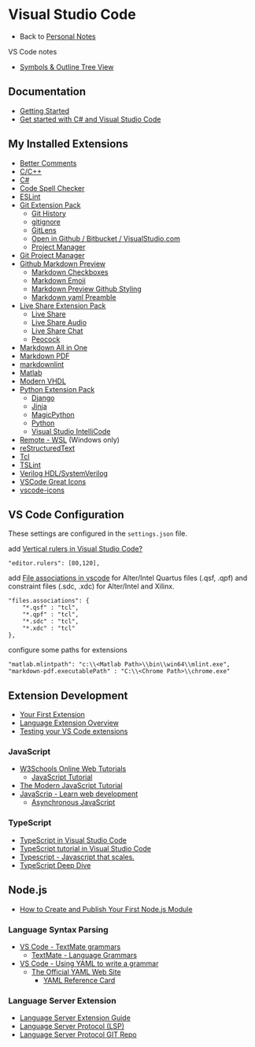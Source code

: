 # Visual Studio Code

- Back to [Personal Notes](../README.md)

VS Code notes

- [Symbols & Outline Tree View](outline.md)

## Documentation

- [Getting Started](https://code.visualstudio.com/docs)
- [Get started with C# and Visual Studio Code](https://docs.microsoft.com/en-us/dotnet/core/tutorials/with-visual-studio-code)

## My Installed Extensions

- [Better Comments](https://marketplace.visualstudio.com/items?itemName=aaron-bond.better-comments)
- [C/C++](https://marketplace.visualstudio.com/items?itemName=ms-vscode.cpptools)
- [C#](https://marketplace.visualstudio.com/items?itemName=ms-vscode.csharp)
- [Code Spell Checker](https://marketplace.visualstudio.com/items?itemName=streetsidesoftware.code-spell-checker)
- [ESLint](https://marketplace.visualstudio.com/items?itemName=dbaeumer.vscode-eslint)
- [Git Extension Pack](https://marketplace.visualstudio.com/items?itemName=donjayamanne.git-extension-pack)
  - [Git History](https://marketplace.visualstudio.com/items?itemName=donjayamanne.githistory)
  - [gitignore](https://marketplace.visualstudio.com/items?itemName=codezombiech.gitignore)
  - [GitLens](https://marketplace.visualstudio.com/items?itemName=eamodio.gitlens)
  - [Open in Github / Bitbucket / VisualStudio.com](https://marketplace.visualstudio.com/items?itemName=ziyasal.vscode-open-in-github)
  - [Project Manager](https://marketplace.visualstudio.com/items?itemName=alefragnani.project-manager)
- [Git Project Manager](https://marketplace.visualstudio.com/items?itemName=felipecaputo.git-project-manager)
- [Github Markdown Preview](https://marketplace.visualstudio.com/items?itemName=bierner.github-markdown-preview)
  - [Markdown Checkboxes](https://marketplace.visualstudio.com/items?itemName=bierner.markdown-checkbox)
  - [Markdown Emoji](https://marketplace.visualstudio.com/items?itemName=bierner.markdown-emoji)
  - [Markdown Preview Github Styling](https://marketplace.visualstudio.com/items?itemName=bierner.markdown-preview-github-styles)
  - [Markdown yaml Preamble](https://marketplace.visualstudio.com/items?itemName=bierner.markdown-yaml-preamble)
- [Live Share Extension Pack](https://marketplace.visualstudio.com/items?itemName=MS-vsliveshare.vsliveshare-pack)
  - [Live Share](https://marketplace.visualstudio.com/items?itemName=MS-vsliveshare.vsliveshare)
  - [Live Share Audio](https://marketplace.visualstudio.com/items?itemName=MS-vsliveshare.vsliveshare-audio)
  - [Live Share Chat](https://marketplace.visualstudio.com/items?itemName=karigari.chat)
  - [Peocock](https://marketplace.visualstudio.com/items?itemName=johnpapa.vscode-peacock)
- [Markdown All in One](https://marketplace.visualstudio.com/items?itemName=yzhang.markdown-all-in-one)
- [Markdown PDF](https://marketplace.visualstudio.com/items?itemName=yzane.markdown-pdf)
- [markdownlint](https://marketplace.visualstudio.com/items?itemName=DavidAnson.vscode-markdownlint)
- [Matlab](https://marketplace.visualstudio.com/items?itemName=Gimly81.matlab)
- [Modern VHDL](https://marketplace.visualstudio.com/items?itemName=rjyoung.vscode-modern-vhdl-support)
- [Python Extension Pack](https://marketplace.visualstudio.com/items?itemName=donjayamanne.python-extension-pack)
  - [Django](https://marketplace.visualstudio.com/items?itemName=batisteo.vscode-django)
  - [Jinja](https://marketplace.visualstudio.com/items?itemName=wholroyd.jinja)
  - [MagicPython](https://marketplace.visualstudio.com/items?itemName=magicstack.MagicPython)
  - [Python](https://marketplace.visualstudio.com/items?itemName=ms-python.python)
  - [Visual Studio IntelliCode](https://marketplace.visualstudio.com/items?itemName=VisualStudioExptTeam.vscodeintellicode)
- [Remote - WSL](https://marketplace.visualstudio.com/items?itemName=ms-vscode-remote.remote-wsl) (Windows only)
- [reStructuredText](https://marketplace.visualstudio.com/items?itemName=lextudio.restructuredtext)
- [Tcl](https://marketplace.visualstudio.com/items?itemName=bitwisecook.tcl)
- [TSLint](https://marketplace.visualstudio.com/items?itemName=ms-vscode.vscode-typescript-tslint-plugin)
- [Verilog HDL/SystemVerilog](https://marketplace.visualstudio.com/items?itemName=mshr-h.VerilogHDL)
- [VSCode Great Icons](https://marketplace.visualstudio.com/items?itemName=emmanuelbeziat.vscode-great-icons)
- [vscode-icons](https://marketplace.visualstudio.com/items?itemName=vscode-icons-team.vscode-icons)

## VS Code Configuration

These settings are configured in the `settings.json` file.

add [Vertical rulers in Visual Studio Code?][Cfg1]

    "editor.rulers": [80,120],

add [File associations in vscode][Cfg2] for Alter/Intel Quartus files (.qsf,
.qpf) and constraint files (.sdc, .xdc) for Alter/Intel and Xilinx.

    "files.associations": {
        "*.qsf" : "tcl",
        "*.qpf" : "tcl",
        "*.sdc" : "tcl",
        "*.xdc" : "tcl"
    },

configure some paths for extensions

    "matlab.mlintpath": "c:\\<Matlab Path>\\bin\\win64\\mlint.exe",
    "markdown-pdf.executablePath" : "C:\\<Chrome Path>\\chrome.exe"

[Cfg1]: https://stackoverflow.com/questions/29968499/vertical-rulers-in-visual-studio-code
[Cfg2]: https://stackoverflow.com/questions/30369258/file-associations-in-vscode#30421000

## Extension Development

- [Your First Extension](https://code.visualstudio.com/api/get-started/your-first-extension)
- [Language Extension Overview](https://code.visualstudio.com/api/language-extensions/overview)
- [Testing your VS Code extensions](https://vscode.rocks/testing/)

### JavaScript

- [W3Schools Online Web Tutorials](https://www.w3schools.com/)
  - [JavaScript Tutorial](https://www.w3schools.com/js/default.asp)
- [The Modern JavaScript Tutorial](https://javascript.info/)
- [JavaScrip - Learn web development](https://developer.mozilla.org/en-US/docs/Learn/JavaScript)
  - [Asynchronous JavaScript](https://developer.mozilla.org/en-US/docs/Learn/JavaScript/Asynchronous)

### TypeScript

- [TypeScript in Visual Studio Code](https://code.visualstudio.com/Docs/languages/typescript)
- [TypeScript tutorial in Visual Studio Code](https://code.visualstudio.com/docs/typescript/typescript-tutorial)
- [Typescript - Javascript that scales.](https://www.typescriptlang.org/)
- [TypeScript Deep Dive](https://basarat.gitbooks.io/typescript/)

## Node.js

- [How to Create and Publish Your First Node.js Module](https://codeburst.io/how-to-create-and-publish-your-first-node-js-module-444e7585b738)

### Language Syntax Parsing

- [VS Code - TextMate grammars](https://code.visualstudio.com/api/language-extensions/syntax-highlight-guide#textmate-grammars)
  - [TextMate - Language Grammars](https://macromates.com/manual/en/language_grammars)
- [VS Code - Using YAML to write a grammar](https://code.visualstudio.com/api/language-extensions/syntax-highlight-guide#using-yaml-to-write-a-grammar)
  - [The Official YAML Web Site](https://yaml.org/)
    - [YAML Reference Card](https://yaml.org/refcard.html)

### Language Server Extension

- [Language Server Extension Guide](https://code.visualstudio.com/api/language-extensions/language-server-extension-guide)
- [Language Server Protocol (LSP)](https://microsoft.github.io/language-server-protocol/)
- [Language Server Protocol GIT Repo](https://github.com/Microsoft/language-server-protocol)
